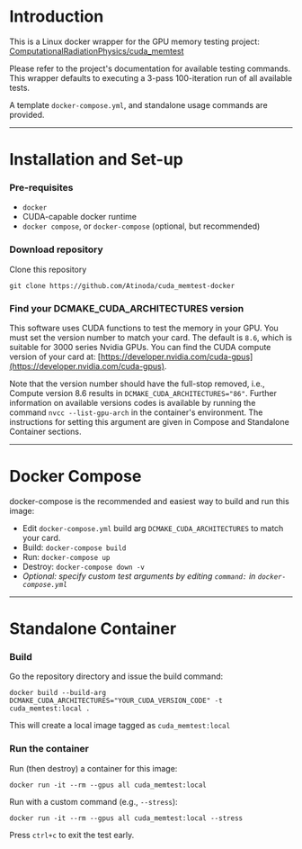 # Introduction

This is a Linux docker wrapper for the GPU memory testing project:
[ComputationalRadiationPhysics/cuda_memtest](https://github.com/ComputationalRadiationPhysics/cuda_memtest)

Please refer to the project's documentation for available testing commands. This wrapper defaults to executing a 3-pass 100-iteration run of all available tests. 

A template `docker-compose.yml`, and standalone usage commands are provided.

---

# Installation and Set-up

### Pre-requisites
- `docker`
- CUDA-capable docker runtime
- `docker compose`, or `docker-compose` (optional, but recommended)

### Download repository
Clone this repository

```git clone https://github.com/Atinoda/cuda_memtest-docker```

### Find your DCMAKE_CUDA_ARCHITECTURES version
This software uses CUDA functions to test the memory in your GPU. You must set the version number to match your card. The default is `8.6`, which is suitable for 3000 series Nvidia GPUs. You can find the CUDA compute version of your card at: [https://developer.nvidia.com/cuda-gpus](https://developer.nvidia.com/cuda-gpus).

Note that the version number should have the full-stop removed, i.e., Compute version 8.6 results in `DCMAKE_CUDA_ARCHITECTURES="86"`. Further information on available versions codes is available by running the command  `nvcc --list-gpu-arch` in the container's environment. The instructions for setting this argument are given in Compose and Standalone Container sections.

---

# Docker Compose

docker-compose is the recommended and easiest way to build and run this image:

- Edit `docker-compose.yml` build arg `DCMAKE_CUDA_ARCHITECTURES` to match your card.
- Build: `docker-compose build`
- Run: `docker-compose up`
- Destroy: `docker-compose down -v`
- *Optional: specify custom test arguments by editing `command:` in `docker-compose.yml`*

---

# Standalone Container

### Build
Go the repository directory and issue the build command:

```docker build --build-arg DCMAKE_CUDA_ARCHITECTURES="YOUR_CUDA_VERSION_CODE" -t cuda_memtest:local .```

This will create a local image tagged as `cuda_memtest:local`

### Run the container

Run (then destroy) a container for this image:

```docker run -it --rm --gpus all cuda_memtest:local```

Run with a custom command (e.g., `--stress`):

```docker run -it --rm --gpus all cuda_memtest:local --stress```

Press `ctrl+c` to exit the test early.


